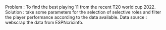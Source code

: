 Problem : To find the best playing 11 from the recent T20 world cup 2022.
Solution : take some parameters for the selection of selective roles and filter the player performance according to the data available.
Data source : webscrap the data from ESPNcricinfo.
